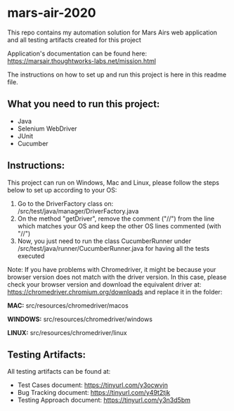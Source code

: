 # mars-air-2020
This repo contains my automation solution for Mars Airs web application and all testing artifacts created for this
project

Application's documentation can be found here: https://marsair.thoughtworks-labs.net/mission.html
 
The instructions on how to set up and run this project is here in this readme file.

## **What you need to run this project:**
* Java
* Selenium WebDriver
* JUnit 
* Cucumber

## **Instructions:**
This project can run on Windows, Mac and Linux, please follow the steps below to set up according to your OS:

1. Go to the DriverFactory class on: /src/test/java/manager/DriverFactory.java
2. On the method "getDriver", remove the comment ("//") from the line which matches your OS and keep the other OS lines
commented (with "//")
3. Now, you just need to run the class CucumberRunner under /src/test/java/runner/CucumberRunner.java for having all the tests executed

Note: If you have problems with Chromedriver, it might be because your browser version does not match with the driver version.
In this case, please check your browser version and download the equivalent driver at: https://chromedriver.chromium.org/downloads
and replace it in the folder:

**MAC:** src/resources/chromedriver/macos

**WINDOWS:** src/resources/chromedriver/windows

**LINUX:** src/resources/chromedriver/linux

## **Testing Artifacts:**
All testing artifacts can be found at:

- Test Cases document: https://tinyurl.com/y3ocwvjn
- Bug Tracking document: https://tinyurl.com/y49t2tjk
- Testing Approach document: https://tinyurl.com/y3n3d5bm